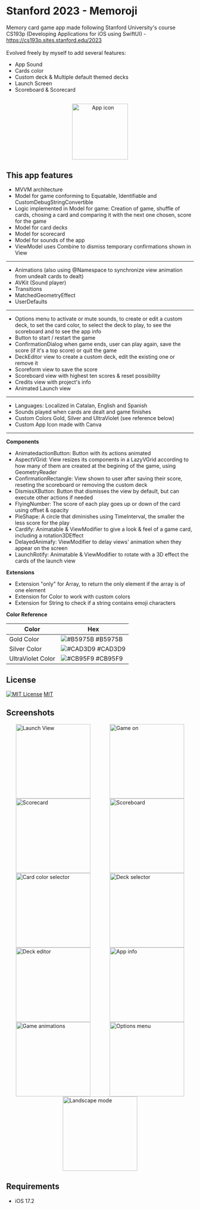 # Stanford 2023 - Memoroji
Memory card game app made following Stanford University's course CS193p (Developing Applications for iOS using SwiftUI) - https://cs193p.sites.stanford.edu/2023
<br>
<br>
Evolved freely by myself to add several features: 
- App Sound
- Cards color
- Custom deck & Multiple default themed decks
- Launch Screen
- Scoreboard & Scorecard

##
<p align="center">
<img src="Memorize/Memorize/Assets.xcassets/AppIcon.appiconset/memorojiAppIcon.jpg" alt="App icon" title="App icon" width="150" height="150">
</p>

## This app features
- MVVM architecture
- Model for game conforming to Equatable, Identifiable and CustomDebugStringConvertible
- Logic implemented in Model for game: Creation of game, shuffle of cards, chosing a card and comparing it with the next one chosen, score for the game
- Model for card decks
- Model for scorecard
- Model for sounds of the app
- ViewModel uses Combine to dismiss temporary confirmations shown in View
---
- Animations (also using @Namespace to synchronize view animation from undealt cards to dealt)
- AVKit (Sound player)
- Transitions
- MatchedGeometryEffect
- UserDefaults
---
- Options menu to activate or mute sounds, to create or edit a custom deck, to set the card color, to select the deck to play, to see the scoreboard and to see the app info
- Button to start / restart the game
- ConfirmationDialog when game ends, user can play again, save the score (if it's a top score) or quit the game
- DeckEditor view to create a custom deck, edit the existing one or remove it
- Scoreform view to save the score
- Scoreboard view with highest ten scores & reset possibility
- Credits view with project's info
- Animated Launch view
---
- Languages: Localized in Catalan, English and Spanish
- Sounds played when cards are dealt and game finishes
- Custom Colors Gold, Silver and UltraViolet (see reference below)
- Custom App Icon made with Canva
---
**Components**
- AnimatedactionButton: Button with its actions animated
- AspectVGrid: View resizes its components in a LazyVGrid according to how many of them are created at the begining of the game, using GeometryReader
- ConfirmationRectangle: View shown to user after saving their score, reseting the scoreboard or removing the custom deck
- DismissXButton: Button that dismisses the view by default, but can execute other actions if needed
- FlyingNumber: The score of each play goes up or down of the card using offset & opacity
- PieShape: A circle that diminishes using TimeInterval, the smaller the less score for the play
- Cardify: Animatable & ViewModifier to give a look & feel of a game card, including a rotation3DEffect
- DelayedAnimafy: ViewModifier to delay views' animation when they appear on the screen
- LaunchRotify: Animatable & ViewModifier to rotate with a 3D effect the cards of the launch view

 **Extensions**
- Extension "only" for Array, to return the only element if the array is of one element
- Extension for Color to work with custom colors
- Extension for String to check if a string contains emoji characters

**Color Reference**

| Color             | Hex                                                                |
| ----------------- | ------------------------------------------------------------------ |
| Gold Color | ![#B5975B](https://via.placeholder.com/10/b5975b?text=+) #B5975B |
| Silver Color | ![#CAD3D9](https://via.placeholder.com/10/CAD3D9?text=+) #CAD3D9 |
| UltraViolet Color | ![#CB95F9](https://via.placeholder.com/10/CB95F9?text=+) #CB95F9 |

## License

[![MIT License](https://img.shields.io/badge/License-MIT-green.svg)](https://choosealicense.com/licenses/mit/) [MIT](https://choosealicense.com/licenses/mit/) 

## Screenshots
<div style="display: flex; flex-wrap: wrap; justify-content: space-around;">
    <img src="MemorojiShots/memorojishot.jpeg" alt="Launch View" title="Launch View" width="200">
    <img src="MemorojiShots/memorojishot1.jpeg" alt="Game on" title="Game on" width="200">
    <img src="MemorojiShots/memorojishot3.jpeg" alt="Scorecard" title="Scorecard" width="200">
    <img src="MemorojiShots/memorojishot4.jpeg" alt="Scoreboard" title="Scoreboard" width="200">
</div> 
<div style="display: flex; flex-wrap: wrap; justify-content: space-around;">
    <img src="MemorojiShots/memorojishot5.jpeg" alt="Card color selector" title="Card color selector" width="200">
    <img src="MemorojiShots/memorojishot6.jpeg" alt="Deck selector" title="Deck selector" width="200">
    <img src="MemorojiShots/memorojishot9.jpeg" alt="Deck editor" title="Deck editor" width="200">
    <img src="MemorojiShots/memorojishot7.jpeg" alt="App info" title="App info" width="200">
</div> 
<div style="display: flex; flex-wrap: wrap; justify-content: space-around;">
   <img src="MemorojiShots/memorojishot10.jpeg" alt="Game animations" title="Game animations" width="200">
   <img src="MemorojiShots/memorojishot11.jpeg" alt="Options menu" title="Options menu" width="200">
  <img src="MemorojiShots/memorojishot8.jpeg" alt="Landscape mode" title="Landscape mode" width="200">
</div>    

## Requirements
- iOS 17.2




